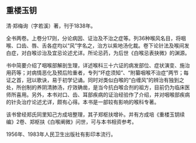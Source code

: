 ## 重楼玉钥

清·郑梅询（字若溪）著，刊于1838年。

全书两卷。上卷分17则，分论病因、证治及不治之症等。列36种喉风名目，将咽喉、口齿、唇、舌各症均以“风”字名之，治方以紫地汤化裁。卷下论针法及喉间发白症，对白喉诊治及宜忌论述尤详。所论忌药，为后世《白喉忌表抉微》的渊源。

书中简要介绍了咽喉部解剖生理，详述喉科三十六证的病发部位、症状演变、施治用药等；对病情恶化及预后险重者，专列“坏症须知”、“附纂咽喉不治症”两节；每证之首，冠以歌诀，易于初学记诵。同时对类似白喉的“白缠风”的辨治有独到之处，所创制的养阴清肺汤，疗效确凿，是当今抗白喉合剂的祖方，目前仍为临床医师所喜用。另外，本书对口、齿、耳部疾病的证治经验作了介绍，并对咽喉部疾病的针灸治疗论述尤详，颇有心得。本书是一部较有影响的喉科专著。

该书曾经郑氏同里知己方成培整理，其子郑枢扶增补。并有方成培《重楼玉钥续编》2卷、郑枢扶《白喉阐微》问世，可与本书相资参考。

1956年、1983年人民卫生出版社有影印本流行。
